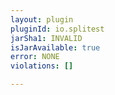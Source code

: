 ```yaml
---
layout: plugin
pluginId: io.splitest
jarSha1: INVALID
isJarAvailable: true
error: NONE
violations: []

---
```

